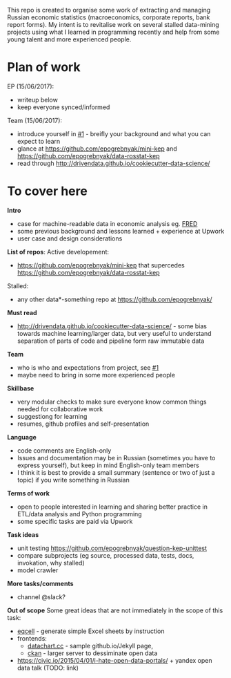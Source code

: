 This repo is created to organise some work of extracting and managing Russian economic statistics (macroeconomics, corporate reports, bank report forms). My intent is to revitalise work on several stalled data-mining projects using what I learned in programming recently and help from some young talent and more experienced people. 

Plan of work
============

EP (15/06/2017): 
- writeup below
- keep everyone synced/informed

Team (15/06/2017):
- introduce yourself in [#1](https://github.com/epogrebnyak/data-team-ru-stat/issues/1) - breifly your background and what you can expect to learn
- glance at <https://github.com/epogrebnyak/mini-kep> and <https://github.com/epogrebnyak/data-rosstat-kep> 
- read through <http://drivendata.github.io/cookiecutter-data-science/> 

To cover here
=============

**Intro**
- case for machine-readable data in economic analysis eg. [FRED](https://fred.stlouisfed.org/series/CPIAUCSL)
- some previous background and lessons learned + experience at Upwork
- user case and design considerations  

**List of repos**:
Active developement:
- <https://github.com/epogrebnyak/mini-kep> that supercedes <https://github.com/epogrebnyak/data-rosstat-kep>

Stalled:
- any other data\*-something repo at <https://github.com/epogrebnyak/>

**Must read**
- <http://drivendata.github.io/cookiecutter-data-science/> - some bias towards machine learning/larger data, but very useful 
to understand separation of parts of code and pipeline form raw immutable data

**Team**
- who is who and expectations from project, see [#1](https://github.com/epogrebnyak/data-team-ru-stat/issues/1) 
- maybe need to bring in some more experienced people

**Skillbase**
- very modular checks to make sure everyone know common things needed for collaborative work 
- suggestiong for learning
- resumes, github profiles and self-presentation 

**Language**
- code comments are English-only
- Issues and documentation may be in Russian (sometimes you have to express yourself), 
  but keep in mind English-only team members
- I think it is best to provide a small summary (sentence or two of just a topic) if you write something in Russian

**Terms of work**
- open to people interested in learning and sharing better practice in ETL/data analysis and Python programming
- some specific tasks are paid via Upwork

**Task ideas**
- unit testing <https://github.com/epogrebnyak/question-kep-unittest>
- compare subprojects (eg source, processed data, tests, docs, invokation, why stalled)
- model crawler

**More tasks/comments**
- channel @slack?

**Out of scope**
Some great ideas that are not immediately in the scope of this task:
- [eqcell](https://github.com/epogrebnyak/make-xls-eqcell) - generate simple Excel sheets by instruction
- frontends:
  - [datachart.cc](http://datachart.cc) - sample github.io/Jekyll page, 
  - [ckan](https://ckan.org/) - larger server to dessiminate open data
- <https://civic.io/2015/04/01/i-hate-open-data-portals/> + yandex open data talk (TODO: link)
